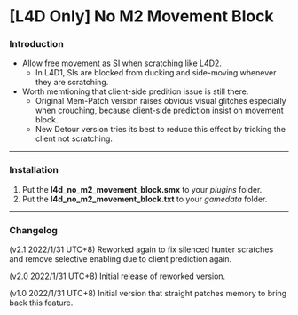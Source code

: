 # [L4D Only] No M2 Movement Block

### Introduction
- Allow free movement as SI when scratching like L4D2.
	- In L4D1, SIs are blocked from ducking and side-moving whenever they are scratching.
- Worth memtioning that client-side predition issue is still there.
	- Original Mem-Patch version raises obvious visual glitches especially when crouching, because client-side prediction insist on movement block.
	- New Detour version tries its best to reduce this effect by tricking the client not scratching.

<hr>

### Installation
1. Put the **l4d_no_m2_movement_block.smx** to your _plugins_ folder.
2. Put the **l4d_no_m2_movement_block.txt** to your _gamedata_ folder.

<hr>

### Changelog
(v2.1 2022/1/31 UTC+8) Reworked again to fix silenced hunter scratches and remove selective enabling due to client prediction again.

(v2.0 2022/1/31 UTC+8) Initial release of reworked version.

(v1.0 2022/1/31 UTC+8) Initial version that straight patches memory to bring back this feature.
